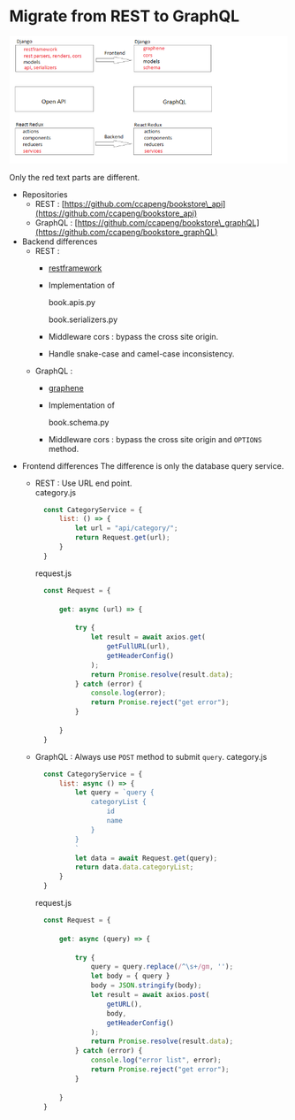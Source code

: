 # Migrate from REST to GraphQL

![](.gitbook/assets/rest-to-graphQL%20%281%29.png)

Only the red text parts are different.

* Repositories
  * REST : [https://github.com/ccapeng/bookstore\_api](https://github.com/ccapeng/bookstore_api)
  * GraphQL : [https://github.com/ccapeng/bookstore\_graphQL](https://github.com/ccapeng/bookstore_graphQL)
* Backend differences
  * REST : 
    * [restframework](topic-rest-to-graphql.md)
    * Implementation of  

        book.apis.py  

        book.serializers.py

    * Middleware cors : bypass the cross site origin.
    * Handle snake-case and camel-case inconsistency.
  * GraphQL : 
    * [graphene](topic-rest-to-graphql.md)
    * Implementation of  

        book.schema.py

    * Middleware cors : bypass the cross site origin and `OPTIONS` method.
* Frontend differences The difference is only the database query service.
  * REST : Use URL end point.  
    category.js

    ```javascript
      const CategoryService = {
          list: () => {
              let url = "api/category/";
              return Request.get(url);
          }
      }
    ```

    request.js

    ```javascript
      const Request = {

          get: async (url) => {

              try {
                  let result = await axios.get(
                      getFullURL(url),
                      getHeaderConfig()
                  );
                  return Promise.resolve(result.data);
              } catch (error) {
                  console.log(error);
                  return Promise.reject("get error");
              }

          }
      }
    ```

  * GraphQL : Always use `POST` method to submit `query`. category.js

    ```javascript
      const CategoryService = {
          list: async () => {
              let query = `query {
                  categoryList {
                      id
                      name
                  }
              }
              `
              let data = await Request.get(query);
              return data.data.categoryList;
          }
      }
    ```

    request.js

    ```javascript
      const Request = {

          get: async (query) => {

              try {
                  query = query.replace(/^\s+/gm, '');
                  let body = { query }
                  body = JSON.stringify(body);
                  let result = await axios.post(
                      getURL(),
                      body,
                      getHeaderConfig()
                  );
                  return Promise.resolve(result.data);
              } catch (error) {
                  console.log("error list", error);
                  return Promise.reject("get error");
              }

          }
      }
    ```

